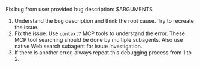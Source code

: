 Fix bug from user provided bug description: $ARGUMENTS

1. Understand the bug description and think the root cause. Try to recreate the issue.
2. Fix the issue. Use `context7` MCP tools to understand the error. 
These MCP tool searching should be done by multiple subagents. Also use native Web search subagent for issue investigation.
3. If there is another error, always repeat this debugging process from 1 to 2.